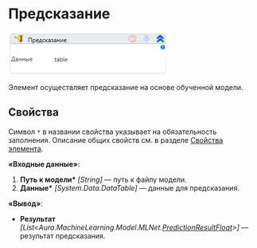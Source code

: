 # Предсказание

![](<../../../.gitbook/assets/image (232).png>)

Элемент осуществляет предсказание на основе обученной модели.


## Свойства
Символ `*` в названии свойства указывает на обязательность заполнения. Описание общих свойств см. в разделе [Свойства элемента](https://docs.primo-rpa.ru/primo-rpa/primo-studio/process/elements#svoistva-elementa).

**«Входные данные»**:

1. **Путь к модели\*** *[String]* — путь к файлу модели.
2. **Данные\*** *[System.Data.DataTable]* — данные для предсказания.


**«Вывод»**:

* **Результат** *[List<Aura.MachineLearning.Model.MLNet.[PredictionResultFloat](https://docs.primo-rpa.ru/primo-rpa/g_elements/el_extra/els_machine_learning/datatypes/predictionresultfloat)>]* — результат предсказания.
